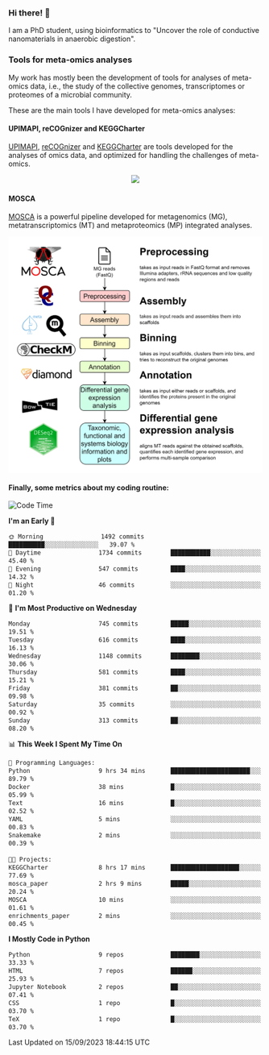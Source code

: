 ### Hi there! 👋

I am a PhD student, using bioinformatics to "Uncover the role of conductive nanomaterials in anaerobic digestion".

### Tools for meta-omics analyses

My work has mostly been the development of tools for analyses of meta-omics data, i.e., the study of the collective genomes, transcriptomes or proteomes of a microbial community.

These are the main tools I have developed for meta-omics analyses:

#### UPIMAPI, reCOGnizer and KEGGCharter

[UPIMAPI](https://github.com/iquasere/UPIMAPI), [reCOGnizer](https://github.com/iquasere/reCOGnizer) and [KEGGCharter](https://github.com/iquasere/KEGGCharter) are tools developed for the analyses of omics data, and optimized for handling the challenges of meta-omics.

<p align="center">
    <img src="assets/annotation_paper.png">
</p>

#### MOSCA

[MOSCA](https://github.com/iquasere/MOSCA) is a powerful pipeline developed for metagenomics (MG), metatranscriptomics (MT) and metaproteomics (MP) integrated analyses.

<p align="center">
    <img src="assets/mosca_workflow.png" align="center" width="700">
</p>


#### Finally, some metrics about my coding routine:

<!--START_SECTION:waka-->
![Code Time](http://img.shields.io/badge/Code%20Time-658%20hrs%2047%20mins-blue)

**I'm an Early 🐤** 

```text
🌞 Morning                1492 commits        ██████████░░░░░░░░░░░░░░░   39.07 % 
🌆 Daytime                1734 commits        ███████████░░░░░░░░░░░░░░   45.40 % 
🌃 Evening                547 commits         ████░░░░░░░░░░░░░░░░░░░░░   14.32 % 
🌙 Night                  46 commits          ░░░░░░░░░░░░░░░░░░░░░░░░░   01.20 % 
```
📅 **I'm Most Productive on Wednesday** 

```text
Monday                   745 commits         █████░░░░░░░░░░░░░░░░░░░░   19.51 % 
Tuesday                  616 commits         ████░░░░░░░░░░░░░░░░░░░░░   16.13 % 
Wednesday                1148 commits        ████████░░░░░░░░░░░░░░░░░   30.06 % 
Thursday                 581 commits         ████░░░░░░░░░░░░░░░░░░░░░   15.21 % 
Friday                   381 commits         ██░░░░░░░░░░░░░░░░░░░░░░░   09.98 % 
Saturday                 35 commits          ░░░░░░░░░░░░░░░░░░░░░░░░░   00.92 % 
Sunday                   313 commits         ██░░░░░░░░░░░░░░░░░░░░░░░   08.20 % 
```


📊 **This Week I Spent My Time On** 

```text
💬 Programming Languages: 
Python                   9 hrs 34 mins       ██████████████████████░░░   89.79 % 
Docker                   38 mins             █░░░░░░░░░░░░░░░░░░░░░░░░   05.99 % 
Text                     16 mins             █░░░░░░░░░░░░░░░░░░░░░░░░   02.52 % 
YAML                     5 mins              ░░░░░░░░░░░░░░░░░░░░░░░░░   00.83 % 
Snakemake                2 mins              ░░░░░░░░░░░░░░░░░░░░░░░░░   00.39 % 

🐱‍💻 Projects: 
KEGGCharter              8 hrs 17 mins       ███████████████████░░░░░░   77.69 % 
mosca_paper              2 hrs 9 mins        █████░░░░░░░░░░░░░░░░░░░░   20.24 % 
MOSCA                    10 mins             ░░░░░░░░░░░░░░░░░░░░░░░░░   01.61 % 
enrichments_paper        2 mins              ░░░░░░░░░░░░░░░░░░░░░░░░░   00.45 % 
```

**I Mostly Code in Python** 

```text
Python                   9 repos             ████████░░░░░░░░░░░░░░░░░   33.33 % 
HTML                     7 repos             ██████░░░░░░░░░░░░░░░░░░░   25.93 % 
Jupyter Notebook         2 repos             ██░░░░░░░░░░░░░░░░░░░░░░░   07.41 % 
CSS                      1 repo              █░░░░░░░░░░░░░░░░░░░░░░░░   03.70 % 
TeX                      1 repo              █░░░░░░░░░░░░░░░░░░░░░░░░   03.70 % 
```




 Last Updated on 15/09/2023 18:44:15 UTC
<!--END_SECTION:waka-->

